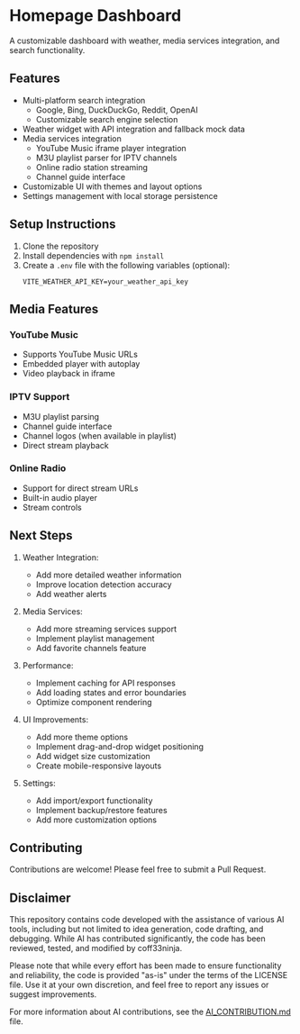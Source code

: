 # Homepage Dashboard

A customizable dashboard with weather, media services integration, and search functionality.

## Features

- Multi-platform search integration
  - Google, Bing, DuckDuckGo, Reddit, OpenAI
  - Customizable search engine selection
- Weather widget with API integration and fallback mock data
- Media services integration
  - YouTube Music iframe player integration
  - M3U playlist parser for IPTV channels
  - Online radio station streaming
  - Channel guide interface
- Customizable UI with themes and layout options
- Settings management with local storage persistence

## Setup Instructions

1. Clone the repository
2. Install dependencies with `npm install`
3. Create a `.env` file with the following variables (optional):
   ```
   VITE_WEATHER_API_KEY=your_weather_api_key
   ```

## Media Features

### YouTube Music
- Supports YouTube Music URLs
- Embedded player with autoplay
- Video playback in iframe

### IPTV Support
- M3U playlist parsing
- Channel guide interface
- Channel logos (when available in playlist)
- Direct stream playback

### Online Radio
- Support for direct stream URLs
- Built-in audio player
- Stream controls

## Next Steps

1. Weather Integration:
   - Add more detailed weather information
   - Improve location detection accuracy
   - Add weather alerts

2. Media Services:
   - Add more streaming services support
   - Implement playlist management
   - Add favorite channels feature

3. Performance:
   - Implement caching for API responses
   - Add loading states and error boundaries
   - Optimize component rendering

4. UI Improvements:
   - Add more theme options
   - Implement drag-and-drop widget positioning
   - Add widget size customization
   - Create mobile-responsive layouts

5. Settings:
   - Add import/export functionality
   - Implement backup/restore features
   - Add more customization options

## Contributing

Contributions are welcome! Please feel free to submit a Pull Request.

## Disclaimer

This repository contains code developed with the assistance of various AI tools, including but not limited to idea generation, code drafting, and debugging. While AI has contributed significantly, the code has been reviewed, tested, and modified by coff33ninja.

Please note that while every effort has been made to ensure functionality and reliability, the code is provided "as-is" under the terms of the LICENSE file. Use it at your own discretion, and feel free to report any issues or suggest improvements.

For more information about AI contributions, see the [AI_CONTRIBUTION.md](./AI_CONTRIBUTION.md) file.
